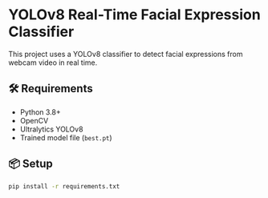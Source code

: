 # YOLOv8 Real-Time Facial Expression Classifier

This project uses a YOLOv8 classifier to detect facial expressions from webcam video in real time.

## 🛠 Requirements

- Python 3.8+
- OpenCV
- Ultralytics YOLOv8
- Trained model file (`best.pt`)

## 📦 Setup

```bash
pip install -r requirements.txt

